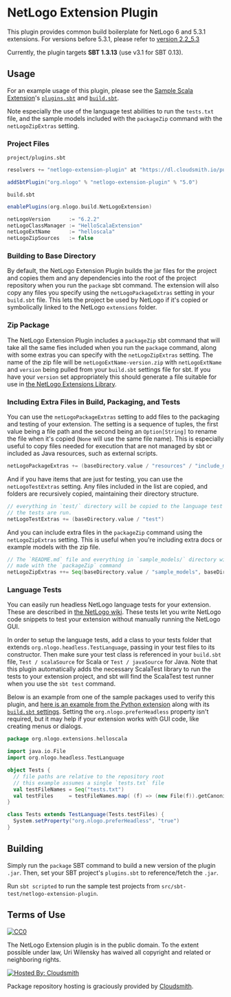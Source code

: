 # NetLogo Extension Plugin

This plugin provides common build boilerplate for NetLogo 6 and 5.3.1 extensions. For versions before 5.3.1, please refer to [version 2.2_5.3](https://github.com/NetLogo/NetLogo-Extension-Plugin/tree/v2.2_5.3-M1)

Currently, the plugin targets **SBT 1.3.13** (use v3.1 for SBT 0.13).

## Usage

For an example usage of this plugin, please see the [Sample Scala Extension](https://github.com/NetLogo/Sample-Scala-Extension)'s [`plugins.sbt`](https://github.com/NetLogo/Sample-Scala-Extension/blob/hexy/project/plugins.sbt) and [`build.sbt`](https://github.com/NetLogo/Sample-Scala-Extension/blob/hexy/build.sbt).

Note especially the use of the language test abilities to run the `tests.txt` file, and the sample models included with
the `packageZip` command with the `netLogoZipExtras` setting.

### Project Files

`project/plugins.sbt`

```scala
resolvers += "netlogo-extension-plugin" at "https://dl.cloudsmith.io/public/netlogo/netlogo-extension-plugin/maven/"

addSbtPlugin("org.nlogo" % "netlogo-extension-plugin" % "5.0")
```

`build.sbt`

```scala
enablePlugins(org.nlogo.build.NetLogoExtension)

netLogoVersion      := "6.2.2"
netLogoClassManager := "HelloScalaExtension"
netLogoExtName      := "helloscala"
netLogoZipSources   := false
```

### Building to Base Directory

By default, the NetLogo Extension Plugin builds the jar files for the project and
copies them and any dependencies into the root of the project repository when you
run the `package` sbt command.  The extension will also copy any files you specify 
using the `netLogoPackageExtras` setting in your `build.sbt` file.  This lets the 
project be used by NetLogo if it's  copied or symbolically linked to the NetLogo 
`extensions` folder.  

### Zip Package

The NetLogo Extension Plugin includes a `packageZip` sbt command that will take all the
same fies included when you run the `package` command, along with some extras you can 
specify with the `netLogoZipExtras` setting.  The name of the zip file will be 
`netLogoExtName-version.zip` with `netLogoExtName` and `version` being pulled from your
`build.sbt` settings file for sbt.  If you have your `version` set appropriately this
should generate a file suitable for use in 
[the NetLogo Extensions Library](https://github.com/NetLogo/NetLogo-Libraries).

### Including Extra Files in Build, Packaging, and Tests

You can use the `netLogoPackageExtras` setting to add files to the packaging and testing of your
extension.  The setting is a sequence of tuples, the first value being a file path and the second
being an `Option[String]` to rename the file when it's copied (`None` will use the same file name).
This is especially useful to copy files needed for execution that are not managed by sbt or included
as Java resources, such as external scripts.

```scala
netLogoPackageExtras += (baseDirectory.value / "resources" / "include_me_1.txt", None)
```

And if you have items that are just for testing, you can use the `netLogoTestExtras` setting.  Any files
included in the list are copied, and folders are recursively copied, maintaining their directory structure.

```scala
// everything in `test/` directory will be copied to the language test directory when
// the tests are run.
netLogoTestExtras += (baseDirectory.value / "test")
```

And you can include extra files in the `packageZip` command using the `netLogoZipExtras` setting.  This is
useful when you're including extra docs or example models with the zip file.

```scala
// The `README.md` file and everything in `sample_models/` directory will be included in the zip file
// made with the `packageZip` command
netLogoZipExtras ++= Seq(baseDirectory.value / "sample_models", baseDirectory.value / "README.md")
```

### Language Tests

You can easily run headless NetLogo language tests for your extension.  These are described
in [the NetLogo wiki](https://github.com/NetLogo/NetLogo/wiki/Language-tests).  These tests let you write NetLogo code snippets to test your extension without manually running the NetLogo GUI.

In order to setup the language tests, add a class to your tests folder that extends `org.nlogo.headless.TestLanguage`, passing in your test files to its constructor.  Then make sure your test class is referenced in your `build.sbt` file, `Test / scalaSource` for Scala or `Test / javaSource` for Java.  Note that this plugin automatically adds the necessary ScalaTest library to run the tests to your extension project, and sbt will find the ScalaTest test runner when you use the `sbt test` command.

Below is an example from one of the sample packages used to verify this plugin, and [here is an example from the Python extension](https://github.com/NetLogo/Python-Extension/blob/master/src/test/Tests.scala) along with its [`build.sbt` settings](https://github.com/NetLogo/Python-Extension/blob/master/build.sbt).  Setting the `org.nlogo.preferHeadless` property isn't required, but it may help if your extension works with GUI code, like creating menus or dialogs.

```scala
package org.nlogo.extensions.helloscala

import java.io.File
import org.nlogo.headless.TestLanguage

object Tests {
  // file paths are relative to the repository root
  // this example assumes a single `tests.txt` file
  val testFileNames = Seq("tests.txt")
  val testFiles     = testFileNames.map( (f) => (new File(f)).getCanonicalFile )
}

class Tests extends TestLanguage(Tests.testFiles) {
  System.setProperty("org.nlogo.preferHeadless", "true")
}
```

## Building

Simply run the `package` SBT command to build a new version of the plugin `.jar`.  Then, set your SBT project's `plugins.sbt` to reference/fetch the `.jar`.

Run `sbt scripted` to run the sample test projects from `src/sbt-test/netlogo-extension-plugin`.

## Terms of Use

[![CC0](http://i.creativecommons.org/p/zero/1.0/88x31.png)](http://creativecommons.org/publicdomain/zero/1.0/)

The NetLogo Extension plugin is in the public domain.  To the extent possible under law, Uri Wilensky has waived all copyright and related or neighboring rights.

[![Hosted By: Cloudsmith](https://img.shields.io/badge/OSS%20hosting%20by-cloudsmith-blue?logo=cloudsmith&style=flat-square)](https://cloudsmith.com)

Package repository hosting is graciously provided by [Cloudsmith](https://cloudsmith.com).
